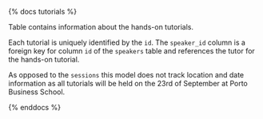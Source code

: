 {% docs tutorials %}

Table contains information about the hands-on tutorials.

Each tutorial is uniquely identified by the `id`. The `speaker_id` column is a foreign key for column `id` of the `speakers` table and references the tutor for the hands-on tutorial.

As opposed to the `sessions` this model does not track location and date information as all tutorials will be held on the 23rd of September at Porto Business School.

{% enddocs %}
